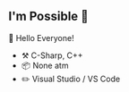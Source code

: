 ## I'm Possible :wave:

🎊 Hello Everyone!

- :hammer_and_pick: C-Sharp, C++
- :package: None atm
- :pencil2: Visual Studio / VS Code

